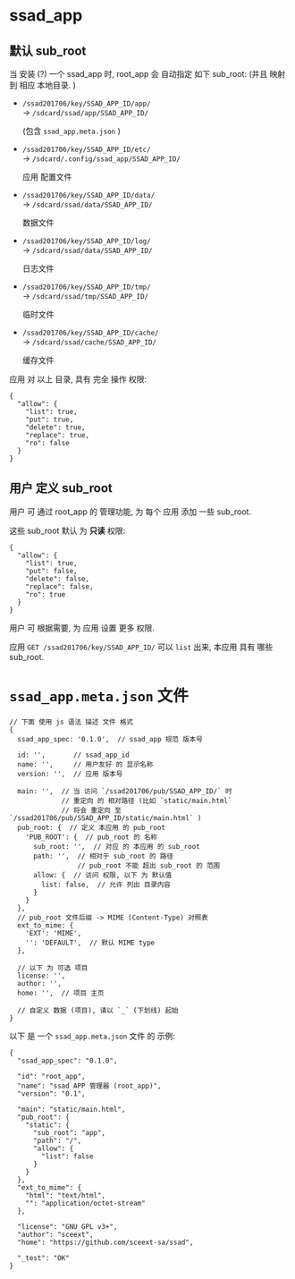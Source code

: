 <!-- ssad_app.md, ssad/doc/ssad_server/
  lang: zh_CN
-->

# ssad_app


## 默认 sub_root

当 安装 (?) 一个 ssad_app 时, root_app 会 自动指定 如下 sub_root:
(并且 映射 到 相应 本地目录. )

+ `/ssad201706/key/SSAD_APP_ID/app/` <br />
  -> `/sdcard/ssad/app/SSAD_APP_ID/`

  (包含 `ssad_app.meta.json` )

+ `/ssad201706/key/SSAD_APP_ID/etc/` <br />
  -> `/sdcard/.config/ssad_app/SSAD_APP_ID/`

  应用 配置文件

+ `/ssad201706/key/SSAD_APP_ID/data/` <br />
  -> `/sdcard/ssad/data/SSAD_APP_ID/`

  数据文件

+ `/ssad201706/key/SSAD_APP_ID/log/` <br />
  -> `/sdcard/ssad/data/SSAD_APP_ID/`

  日志文件

+ `/ssad201706/key/SSAD_APP_ID/tmp/` <br />
  -> `/sdcard/ssad/tmp/SSAD_APP_ID/`

  临时文件

+ `/ssad201706/key/SSAD_APP_ID/cache/` <br />
  -> `/sdcard/ssad/cache/SSAD_APP_ID/`

  缓存文件

应用 对 以上 目录, 具有 完全 操作 权限:

```
{
  "allow": {
    "list": true,
    "put": true,
    "delete": true,
    "replace": true,
    "ro": false
  }
}
```


## 用户 定义 sub_root

用户 可 通过 root_app 的 管理功能, 为 每个 应用 添加 一些 sub_root.

这些 sub_root 默认 为 **只读** 权限:

```
{
  "allow": {
    "list": true,
    "put": false,
    "delete": false,
    "replace": false,
    "ro": true
  }
}
```

用户 可 根据需要, 为 应用 设置 更多 权限.

应用 `GET /ssad201706/key/SSAD_APP_ID/` 可以 `list` 出来,
本应用 具有 哪些 sub_root.


# `ssad_app.meta.json` 文件

```
// 下面 使用 js 语法 描述 文件 格式
{
  ssad_app_spec: '0.1.0',  // ssad_app 规范 版本号

  id: '',       // ssad_app_id
  name: '',     // 用户友好 的 显示名称
  version: '',  // 应用 版本号

  main: '',  // 当 访问 `/ssad201706/pub/SSAD_APP_ID/` 时
             // 重定向 的 相对路径 (比如 `static/main.html`
             // 将会 重定向 至 `/ssad201706/pub/SSAD_APP_ID/static/main.html` )
  pub_root: {  // 定义 本应用 的 pub_root
    'PUB_ROOT': {  // pub_root 的 名称
      sub_root: '',  // 对应 的 本应用 的 sub_root
      path: '',  // 相对于 sub_root 的 路径
                 // pub_root 不能 超出 sub_root 的 范围
      allow: {  // 访问 权限, 以下 为 默认值
        list: false,  // 允许 列出 目录内容
      }
    }
  },
  // pub_root 文件后缀 -> MIME (Content-Type) 对照表
  ext_to_mime: {
    'EXT': 'MIME',
    '': 'DEFAULT',  // 默认 MIME type
  },

  // 以下 为 可选 项目
  license: '',
  author: '',
  home: '',  // 项目 主页

  // 自定义 数据 (项目), 请以 `_` (下划线) 起始
}
```

以下 是 一个 `ssad_app.meta.json` 文件 的 示例:

```
{
  "ssad_app_spec": "0.1.0",

  "id": "root_app",
  "name": "ssad APP 管理器 (root_app)",
  "version": "0.1",

  "main": "static/main.html",
  "pub_root": {
    "static": {
      "sub_root": "app",
      "path": "/",
      "allow": {
        "list": false
      }
    }
  },
  "ext_to_mime": {
    "html": "text/html",
    "": "application/octet-stream"
  },

  "license": "GNU GPL v3+",
  "author": "sceext",
  "home": "https://github.com/sceext-sa/ssad",

  "_test": "OK"
}
```


<!-- end ssad_app.md -->
